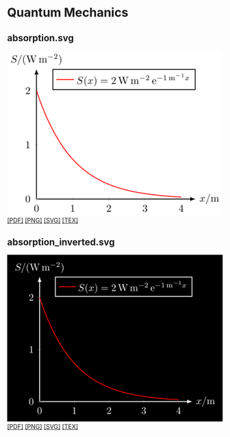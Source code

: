 # Quantum Mechanics
## absorption.svg
[![absorption.svg](quantum/absorption/absorption.svg "absorption.svg")](quantum/absorption/absorption.svg) [[PDF]](quantum/absorption/absorption.pdf) [[PNG]](quantum/absorption/absorption.png) [[SVG]](quantum/absorption/absorption.svg) [[TEX]](quantum/absorption/absorption.tex)
## absorption_inverted.svg
[![absorption_inverted.svg](quantum/absorption/absorption_inverted.svg "absorption_inverted.svg")](quantum/absorption/absorption_inverted.svg) [[PDF]](quantum/absorption/absorption_inverted.pdf) [[PNG]](quantum/absorption/absorption_inverted.png) [[SVG]](quantum/absorption/absorption_inverted.svg) [[TEX]](quantum/absorption/absorption_inverted.tex)
